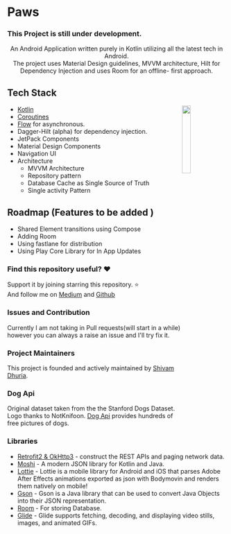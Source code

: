 # Paws

### This Project is still under development.


<p align="center">
An Android Application written purely in Kotlin utilizing all the latest tech in Android. <br> The project uses Material Design guidelines,  MVVM architecture, Hilt for Dependency Injection and uses Room for an offline- first approach.
  </p>
  
## Tech Stack
<img src="/previews/transition.gif" align="right" width="20%"/>

- [Kotlin](https://kotlinlang.org/)  
- [Coroutines](https://github.com/Kotlin/kotlinx.coroutines)  
- [Flow](https://kotlin.github.io/kotlinx.coroutines/kotlinx-coroutines-core/kotlinx.coroutines.flow/) for asynchronous.
- Dagger-Hilt (alpha) for dependency injection.
- JetPack Components
- Material Design Components
- Navigation UI
- Architecture
  - MVVM Architecture 
  - Repository pattern
  - Database Cache as Single Source of Truth
  - Single activity Pattern
  
  
## Roadmap (Features to be added )
- Shared Element transitions using Compose
- Adding Room
- Using fastlane for distribution
- Using Play Core Library for In App Updates
  
  
### Find this repository useful? :heart:
Support it by joining starring this repository. :star: <br>
And follow me on [Medium](https://medium.com/@shivamdhuria) and [Github](https://github.com/Shivamdhuria?tab=repositories)
  
  
### Issues and Contribution
Currently I am not taking in Pull requests(will start in a while) however you can always a raise an issue and I'll try fix it.


### Project Maintainers
This project is founded and actively maintained by [Shivam Dhuria](https://github.com/Shivamdhuria).


### Dog Api
Original dataset taken from the the Stanford Dogs Dataset. Logo thanks to NotKnifoon.
[Dog Api](https://dog.ceo/dog-api/about) provides hundreds of free pictures of dogs.
  
### Libraries
- [Retrofit2 & OkHttp3](https://github.com/square/retrofit) - construct the REST APIs and paging network data.
- [Moshi](https://github.com/square/moshi/) - A modern JSON library for Kotlin and Java.
- [Lottie](https://github.com/airbnb/lottie-android) - Lottie is a mobile library for Android and iOS that parses Adobe After Effects animations exported as json with Bodymovin and renders them natively on mobile!
- [Gson](https://github.com/google/gson) - Gson is a Java library that can be used to convert Java Objects into their JSON representation.
- [Room](https://developer.android.com/topic/libraries/architecture/room) - For storing Database.
- [Glide](https://github.com/bumptech/glide) - Glide supports fetching, decoding, and displaying video stills, images, and animated GIFs.


